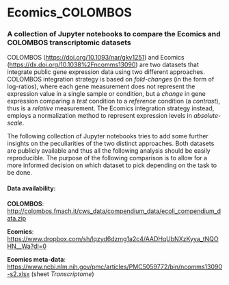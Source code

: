# Ecomics_COLOMBOS
### A collection of Jupyter notebooks to compare the Ecomics and COLOMBOS transcriptomic datasets

COLOMBOS (https://doi.org/10.1093/nar/gkv1251) and Ecomics (https://dx.doi.org/10.1038%2Fncomms13090) are two datasets that integrate public gene expression data using two different approaches. COLOMBOS integration strategy is based on *fold-changes* (in the form of log-ratios), where each gene measurement does not represent the expression value in a single sample or condition, but a *change* in gene expression comparing a *test* condition to a *reference* condition (a *contrast*), thus is a *relative* measurement. The Ecomics integration strategy instead, employs a normalization method to represent expression levels in *absolute-scale*.

The following collection of Jupyter notebooks tries to add some further insights on the peculiarities of the two distinct approaches. Both datasets are publicly available and thus all the following analysis should be easily reproducible. The purpose of the following comparison is to allow for a more informed decision on which dataset to pick depending on the task to be done.

#### Data availability:

**COLOMBOS**: http://colombos.fmach.it/cws_data/compendium_data/ecoli_compendium_data.zip

**Ecomics**: https://www.dropbox.com/sh/lqzyd6dzmg1a2c4/AADHqUbNXzKyya_tNQOHN__Wa?dl=0

**Ecomics meta-data**: https://www.ncbi.nlm.nih.gov/pmc/articles/PMC5059772/bin/ncomms13090-s2.xlsx (sheet *Transcriptome*)
